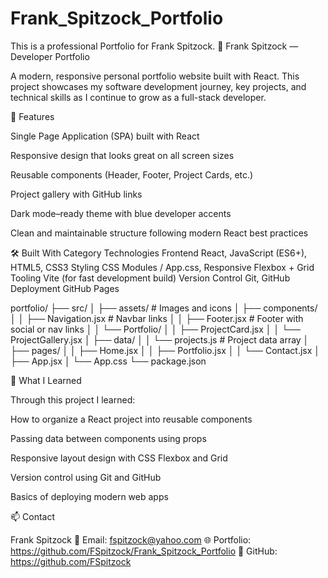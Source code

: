 # Frank_Spitzock_Portfolio
This is a professional Portfolio for Frank Spitzock.
💼 Frank Spitzock — Developer Portfolio

A modern, responsive personal portfolio website built with React.
This project showcases my software development journey, key projects, and technical skills as I continue to grow as a full-stack developer.

🚀 Features

Single Page Application (SPA) built with React

Responsive design that looks great on all screen sizes

Reusable components (Header, Footer, Project Cards, etc.)

Project gallery with GitHub links

Dark mode–ready theme with blue developer accents

Clean and maintainable structure following modern React best practices

🛠️ Built With
Category	Technologies
Frontend	React, JavaScript (ES6+), HTML5, CSS3
Styling	CSS Modules / App.css, Responsive Flexbox + Grid
Tooling	Vite (for fast development build)
Version Control	Git, GitHub
Deployment	GitHub Pages

portfolio/
├── src/
│   ├── assets/              # Images and icons
│   ├── components/
│   │   ├── Navigation.jsx   # Navbar links
│   │   ├── Footer.jsx       # Footer with social or nav links
│   │   └── Portfolio/
│   │       ├── ProjectCard.jsx
│   │       └── ProjectGallery.jsx
│   ├── data/
│   │   └── projects.js      # Project data array
│   ├── pages/
│   │   ├── Home.jsx
│   │   ├── Portfolio.jsx
│   │   └── Contact.jsx
│   ├── App.jsx
│   └── App.css
└── package.json

🧠 What I Learned

Through this project I learned:

How to organize a React project into reusable components

Passing data between components using props

Responsive layout design with CSS Flexbox and Grid

Version control using Git and GitHub

Basics of deploying modern web apps

📫 Contact

Frank Spitzock
📧 Email: fspitzock@yahoo.com
🌐 Portfolio: https://github.com/FSpitzock/Frank_Spitzock_Portfolio
💼 GitHub: https://github.com/FSpitzock